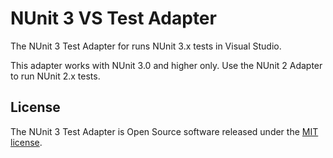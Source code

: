 # NUnit 3 VS Test Adapter #

The NUnit 3 Test Adapter for runs NUnit 3.x tests in Visual Studio.

This adapter works with NUnit 3.0 and higher only. Use the NUnit 2 Adapter to run NUnit 2.x tests.

## License ##

The NUnit 3 Test Adapter is Open Source software released under the [MIT license](http://www.nunit.org/nuget/nunit3-license.txt).
